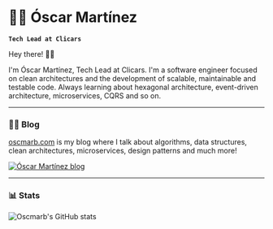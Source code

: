 # 👨‍💻 Óscar Martínez

**`Tech Lead at Clicars`**

Hey there! 👋🏻

I'm Óscar Martínez, Tech Lead at Clicars. I'm a software engineer focused on clean architectures and the development of
scalable, maintainable and testable code. Always learning about hexagonal architecture, event-driven architecture,
microservices, CQRS and so on.

---

### 👨‍💻 Blog

<a href="oscmarb.com">oscmarb.com</a> is my blog where I talk about algorithms, data structures, clean architectures,
microservices, design patterns and much more!

<a href="https://oscmarb.com">
<img src="https://oscmarb.com/opengraph.webp" alt="Óscar Martínez blog" />
</a>

---

### 📊 Stats

![Oscmarb's GitHub stats](https://github-readme-stats.vercel.app/api?username=oscmarb&show_icons=true&theme=radical)
